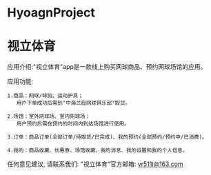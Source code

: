 # HyoagnProject
# 视立体育

  应用介绍:"视立体育"app是一款线上购买网球商品、预约网球场馆的应用。

  应用功能:
  
    1.商品：网球/球拍、运动护具；
       用户下单成功后需到"中海兰庭网球俱乐部"取货。
       
    2.场馆：室外网球场、室内网球场；
       用户预约后需在预约的时间内到达场馆进行使用。

    3.订单：商品订单(全部订单/待取货/已完成)、我的预约(全部预约/预约中/已消费)。
    
    4.我的：商品收藏、优惠券、场馆收藏、我的消息、我的设置和我的个人信息。
    
  任何意见建议, 请联系我们: 
  "视立体育"官方邮箱: vr511l@163.com
